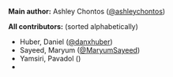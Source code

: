 **Main author:** Ashley Chontos ([@ashleychontos](https://github.com/ashleychontos>))

**All contributors:** (sorted alphabetically)
- Huber, Daniel ([@danxhuber](https://github.com/danxhuber))
- Sayeed, Maryum ([@MaryumSayeed](https://github.com/MaryumSayeed))
- Yamsiri, Pavadol ([]())
- 
